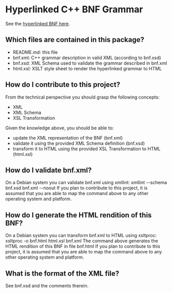 # Hyperlinked C++ BNF Grammar

See the [hyperlinked BNF here](https://alx71hub.github.io/hcb/).

## Which files are contained in this package?
* README.md: this file
* bnf.xml: C++ grammar description in valid XML (according to bnf.xsd)
* bnf.xsd: XML Schema used to validate the grammar described in bnf.xml
* html.xsl: XSLT style sheet to render the hyperlinked grammar to HTML


## How do I contribute to this project?
From the technical perspective you should grasp the following concepts:
* XML
* XML Schema
* XSL Transformation

Given the knowledge above, you should be able to:
* update the XML representation of the BNF (bnf.xml)
* validate it using the provided XML Schema definition (bnf.xsd)
* transform it to HTML using the provided XSL Transformation to HTML (html.xsl)


## How do I validate bnf.xml?
On a Debian system you can validate bnf.xml using xmllint:
	xmllint --schema bnf.xsd bnf.xml --noout
If you plan to contribute to this project, it is assumed that you are able to
map the command above to any other operating system and platform.


## How do I generate the HTML rendition of this BNF?
On a Debian system you can transform bnf.xml to HTML using xsltproc:
	xsltproc -o bnf.html html.xsl bnf.xml
The command above generates the HTML rendition of this BNF in file bnf.html
If you plan to contribute to this project, it is assumed that you are able to
map the command above to any other operating system and platform.


## What is the format of the XML file?
See bnf.xsd and the comments therein.
